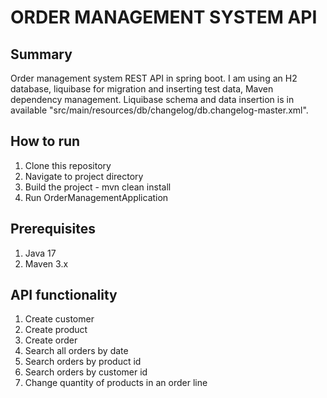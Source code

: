 # ORDER MANAGEMENT SYSTEM API

## Summary

Order management system REST API in spring boot. I am using an H2 database, liquibase for migration and inserting test data, Maven dependency management.
Liquibase schema and data insertion is in available "src/main/resources/db/changelog/db.changelog-master.xml".

## How to run

1. Clone this repository
2. Navigate to project directory
3. Build the project - mvn clean install
4. Run OrderManagementApplication

## Prerequisites

1. Java 17
2. Maven 3.x

## API functionality

1. Create customer
2. Create product
3. Create order
4. Search all orders by date
5. Search orders by product id
6. Search orders by customer id
7. Change quantity of products in an order line
